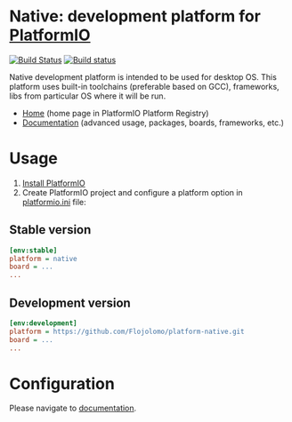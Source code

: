 # Native: development platform for [PlatformIO](http://platformio.org)
[![Build Status](https://travis-ci.org/platformio/platform-native.svg?branch=develop)](https://travis-ci.org/platformio/platform-native)
[![Build status](https://ci.appveyor.com/api/projects/status/bxxdqmovprfd7vsu/branch/develop?svg=true)](https://ci.appveyor.com/project/ivankravets/platform-native/branch/develop)


Native development platform is intended to be used for desktop OS. This platform uses built-in toolchains (preferable based on GCC), frameworks, libs from particular OS where it will be run.

* [Home](http://platformio.org/platforms/native) (home page in PlatformIO Platform Registry)
* [Documentation](http://docs.platformio.org/page/platforms/native.html) (advanced usage, packages, boards, frameworks, etc.)

# Usage

1. [Install PlatformIO](http://platformio.org)
2. Create PlatformIO project and configure a platform option in [platformio.ini](http://docs.platformio.org/page/projectconf.html) file:

## Stable version

```ini
[env:stable]
platform = native
board = ...
...
```

## Development version

```ini
[env:development]
platform = https://github.com/Flojolomo/platform-native.git
board = ...
...
```

# Configuration

Please navigate to [documentation](http://docs.platformio.org/page/platforms/native.html).
